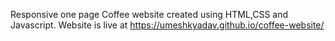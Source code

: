 Responsive one page Coffee website created using HTML,CSS and Javascript. Website is live at https://umeshkyadav.github.io/coffee-website/
